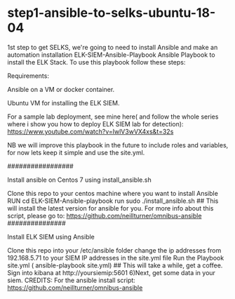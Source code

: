 # step1-ansible-to-selks-ubuntu-18-04
1st step to get SELKS, we're going to need to install Ansible and make an automation installation
ELK-SIEM-Ansible-Playbook
Ansible Playbook to install the ELK Stack. To use this playbook follow these steps:

Requirements:

Ansible on a VM or docker container.

Ubuntu VM for installing the ELK SIEM.

For a sample lab deployment, see mine here( and follow the whole series where i show you how to deploy ELK SIEM lab for detection): https://www.youtube.com/watch?v=IwlV3wVX4xs&t=32s

NB we will improve this playbook in the future to include roles and variables, for now lets keep it simple and use the site.yml.

#################

Install ansible on Centos 7 using install_ansible.sh

Clone this repo to your centos machine where you want to install Ansible
RUN cd ELK-SIEM-Ansible-playbook
run sudo ./install_ansible.sh ## This will install the latest version for ansible for you. For more info about this script, please go to: https://github.com/neillturner/omnibus-ansible
###############

Install ELK SIEM using Ansible

Clone this repo into your /etc/ansible folder
change the ip addresses from 192.168.5.71 to your SIEM IP addresses in the site.yml file
Run the Playbook site.yml ( ansible-playbook site.yml) ## This will take a while, get a coffee.
Sign into kibana at http://yoursiemip:5601 6)Next, get some data in your siem.
CREDITS: For the ansible install script: https://github.com/neillturner/omnibus-ansible
